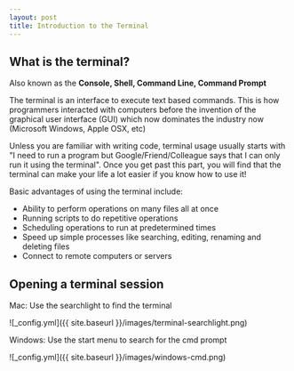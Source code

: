 ```yaml
---
layout: post
title: Introduction to the Terminal
---
```


## What is the terminal? ##
Also known as the **Console, Shell, Command Line, Command Prompt**

The terminal is an interface to execute text based commands.  This is how programmers interacted with computers before the invention of the graphical user interface (GUI) which now dominates the industry now (Microsoft Windows, Apple OSX, etc)


Unless you are familiar with writing code, terminal usage usually starts with "I need to run a program but Google/Friend/Colleague says that I can only run it using the terminal".  Once you get past this part, you will find that the terminal can make your life a lot easier if you know how to use it!


Basic advantages of using the terminal include:
* Ability to perform operations on many files all at once 
* Running scripts to do repetitive operations
* Scheduling operations to run at predetermined times
* Speed up simple processes like searching, editing, renaming and deleting files
* Connect to remote computers or servers

## Opening a terminal session ##
Mac: Use the searchlight to find the terminal

![_config.yml]({{ site.baseurl }}/images/terminal-searchlight.png)

Windows: Use the start menu to search for the cmd prompt

![_config.yml]({{ site.baseurl }}/images/windows-cmd.png)



